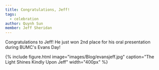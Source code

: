 ```yaml
---
title: Congratulations, Jeff!
tags:
  - celebration
author: Quynh Sun
member: Jeff Sheridan
---
```


Congratulations to Jeff! He just won 2nd place for his oral presentation during BUMC's Evans Day! 

{%
  include figure.html
  image="images/Blog/evansjeff.jpg"
  caption="The Light Shines Kindly Upon Jeff"
  width="400px"
%}
